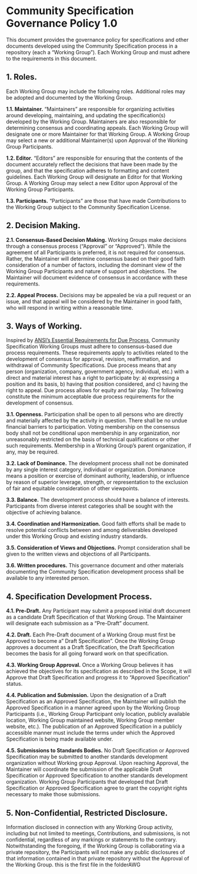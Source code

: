 # Community Specification Governance Policy 1.0

This document provides the governance policy for specifications and other documents developed using the Community Specification process in a repository (each a “Working Group”).  Each Working Group and must adhere to the requirements in this document.

## 1.	Roles.

Each Working Group may include the following roles. Additional roles may be adopted and documented by the Working Group.

**1.1.	Maintainer.** “Maintainers” are responsible for organizing activities around developing, maintaining, and updating the specification(s) developed by the Working Group.  Maintainers are also responsible for determining consensus and coordinating appeals.  Each Working Group will designate one or more Maintainer for that Working Group.  A Working Group may select a new or additional Maintainer(s) upon Approval of the Working Group Participants.  

**1.2.	Editor.**  “Editors” are responsible for ensuring that the contents of the document accurately reflect the decisions that have been made by the group, and that the specification adheres to formatting and content guidelines. Each Working Group will designate an Editor for that Working Group.  A Working Group may select a new Editor upon Approval of the Working Group Participants.

**1.3.	Participants.**  “Participants” are those that have made Contributions to the Working Group subject to the Community Specification License.

## 2.	Decision Making.

**2.1.	Consensus-Based Decision Making.**  Working Groups make decisions through a consensus process (“Approval” or “Approved”).  While the agreement of all Participants is preferred, it is not required for consensus.  Rather, the Maintainer will determine consensus based on their good faith consideration of a number of factors, including the dominant view of the Working Group Participants and nature of support and objections.  The Maintainer will document evidence of consensus in accordance with these requirements. 

**2.2.	Appeal Process.**  Decisions may be appealed be via a pull request or an issue, and that appeal will be considered by the Maintainer in good faith, who will respond in writing within a reasonable time.

## 3.	Ways of Working.

Inspired by [ANSI’s Essential Requirements for Due Process](https://share.ansi.org/Shared%20Documents/Standards%20Activities/American%20National%20Standards/Procedures,%20Guides,%20and%20Forms/2020_ANSI_Essential_Requirements.pdf), Community Specification Working Groups must adhere to consensus-based due process requirements.  These requirements apply to activities related to the development of consensus for approval, revision, reaffirmation, and withdrawal of Community Specifications.  Due process means that any person (organization, company, government agency, individual, etc.) with a direct and material interest has a right to participate by: a) expressing a position and its basis, b) having that position considered, and c) having the right to appeal. Due process allows for equity and fair play. The following constitute the minimum acceptable due process requirements for the development of consensus.

**3.1.	Openness.**  Participation shall be open to all persons who are directly and materially affected by the activity in question. There shall be no undue financial barriers to participation. Voting membership on the consensus body shall not be conditional upon membership in any organization, nor unreasonably restricted on the basis of technical qualifications or other such requirements.  Membership in a Working Group’s parent organization, if any, may be required.

**3.2.	Lack of Dominance.**  The development process shall not be dominated by any single interest category, individual or organization. Dominance means a position or exercise of dominant authority, leadership, or influence by reason of superior leverage, strength, or representation to the exclusion of fair and equitable consideration of other viewpoints.

**3.3.	Balance.**  The development process should have a balance of interests. Participants from diverse interest categories shall be sought with the objective of achieving balance.

**3.4.	Coordination and Harmonization.**  Good faith efforts shall be made to resolve potential conflicts between and among deliverables developed under this Working Group and existing industry standards.

**3.5.	Consideration of Views and Objections.**  Prompt consideration shall be given to the written views and objections of all Participants.

**3.6.	Written procedures.**  This governance document and other materials documenting the Community Specification development process shall be available to any interested person.

## 4.	Specification Development Process.  

**4.1.	Pre-Draft.**  Any Participant may submit a proposed initial draft document as a candidate Draft Specification of that Working Group.  The Maintainer will designate each submission as a “Pre-Draft” document.

**4.2.	Draft.**  Each Pre-Draft document of a Working Group must first be Approved to become a” Draft Specification”.  Once the Working Group approves a document as a Draft Specification, the Draft Specification becomes the basis for all going forward work on that specification.

**4.3.	Working Group Approval.**  Once a Working Group believes it has achieved the objectives for its specification as described in the Scope, it will Approve that Draft Specification and progress it to “Approved Specification” status. 

**4.4.	Publication and Submission.**  Upon the designation of a Draft Specification as an Approved Specification, the Maintainer will publish the Approved Specification in a manner agreed upon by the Working Group Participants (i.e., Working Group Participant only location, publicly available location, Working Group maintained website, Working Group member website, etc.).  The publication of an Approved Specification in a publicly accessible manner must include the terms under which the Approved Specification is being made available under.

**4.5.	Submissions to Standards Bodies.**  No Draft Specification or Approved Specification may be submitted to another standards development organization without Working group Approval. Upon reaching Approval, the Maintainer will coordinate the submission of the applicable Draft Specification or Approved Specification to another standards development organization. Working Group Participants that developed that Draft Specification or Approved Specification agree to grant the copyright rights necessary to make those submissions.

## 5. Non-Confidential, Restricted Disclosure.

Information disclosed in connection with any Working Group activity, including but not limited to meetings, Contributions, and submissions, is not confidential, regardless of any markings or statements to the contrary.  Notwithstanding the foregoing, if the Working Group is collaborating via a private repository, the Participants will not make any public disclosures of that information contained in that private repository without the Approval of the Working Group.  this is the first file in the folderAWG

